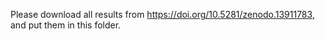 Please download all results from https://doi.org/10.5281/zenodo.13911783, and put them in this folder.